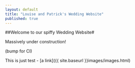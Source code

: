 ```yaml
---
layout: default
title: "Louise and Patrick's Wedding Website"
published: true
---
```


##Welcome to our spiffy Wedding Website#

Massively under construction!

(bump for CI)
    
This is just test - [a link]({{ site.baseurl }}images/images.html)